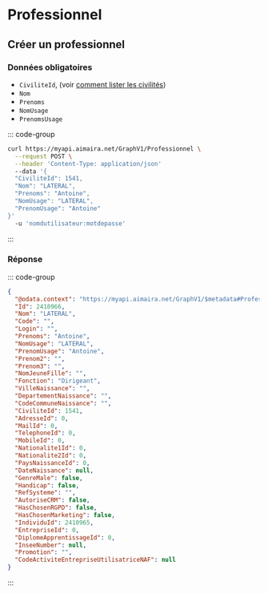 # Professionnel

## Créer un professionnel

### Données obligatoires

- `CiviliteId`, (voir [comment lister les civilités][lister-les-civilites])
- `Nom`
- `Prenoms`
- `NomUsage`
- `PrenomsUsage`

::: code-group

```bash [cURL]
curl https://myapi.aimaira.net/GraphV1/Professionnel \
  --request POST \
  --header 'Content-Type: application/json'
  --data '{
  "CiviliteId": 1541,
  "Nom": "LATERAL",
  "Prenoms": "Antoine",
  "NomUsage": "LATERAL",
  "PrenomUsage": "Antoine"
}'
  -u 'nomdutilisateur:motdepasse'
```

:::

### Réponse

::: code-group

```json [JSON]
{
  "@odata.context": "https://myapi.aimaira.net/GraphV1/$metadata#Professionnel/$entity",
  "Id": 2410966,
  "Nom": "LATERAL",
  "Code": "",
  "Login": "",
  "Prenoms": "Antoine",
  "NomUsage": "LATERAL",
  "PrenomUsage": "Antoine",
  "Prenom2": "",
  "Prenom3": "",
  "NomJeuneFille": "",
  "Fonction": "Dirigeant",
  "VilleNaissance": "",
  "DepartementNaissance": "",
  "CodeCommuneNaissance": "",
  "CiviliteId": 1541,
  "AdresseId": 0,
  "MailId": 0,
  "TelephoneId": 0,
  "MobileId": 0,
  "Nationalite1Id": 0,
  "Nationalite2Id": 0,
  "PaysNaissanceId": 0,
  "DateNaissance": null,
  "GenreMale": false,
  "Handicap": false,
  "RefSysteme": "",
  "AutoriseCRM": false,
  "HasChosenRGPD": false,
  "HasChosenMarketing": false,
  "IndividuId": 2410965,
  "EntrepriseId": 0,
  "DiplomeApprentissageId": 0,
  "InseeNumber": null,
  "Promotion": "",
  "CodeActiviteEntrepriseUtilisatriceNAF": null
}
```

:::

[lister-les-civilites]: /reference/ressources/core/civilite#lister-les-civilites